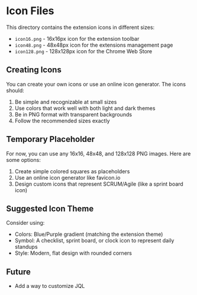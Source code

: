 # Icon Files

This directory contains the extension icons in different sizes:

- `icon16.png` - 16x16px icon for the extension toolbar
- `icon48.png` - 48x48px icon for the extensions management page
- `icon128.png` - 128x128px icon for the Chrome Web Store

## Creating Icons

You can create your own icons or use an online icon generator. The icons should:

1. Be simple and recognizable at small sizes
2. Use colors that work well with both light and dark themes
3. Be in PNG format with transparent backgrounds
4. Follow the recommended sizes exactly

## Temporary Placeholder

For now, you can use any 16x16, 48x48, and 128x128 PNG images. Here are some options:

1. Create simple colored squares as placeholders
2. Use an online icon generator like favicon.io
3. Design custom icons that represent SCRUM/Agile (like a sprint board icon)

## Suggested Icon Theme

Consider using:
- Colors: Blue/Purple gradient (matching the extension theme)
- Symbol: A checklist, sprint board, or clock icon to represent daily standups
- Style: Modern, flat design with rounded corners


## Future 
- Add a way to customize JQL
